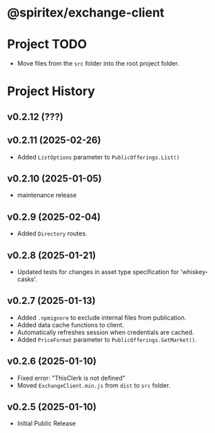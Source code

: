 # @spiritex/exchange-client


# Project TODO

- Move files from the `src` folder into the root project folder.


# Project History


v0.2.12 (???)
---------------------------------------------------------------------


v0.2.11 (2025-02-26)
---------------------------------------------------------------------

- Added `ListOptions` parameter to `PublicOfferings.List()`


v0.2.10 (2025-01-05)
---------------------------------------------------------------------

- maintenance release


v0.2.9 (2025-02-04)
---------------------------------------------------------------------

- Added `Directory` routes.


v0.2.8 (2025-01-21)
---------------------------------------------------------------------

- Updated tests for changes in asset type specification for 'whiskey-casks'.


v0.2.7 (2025-01-13)
---------------------------------------------------------------------

- Added `.npmignore` to exclude internal files from publication.
- Added data cache functions to client.
- Automatically refreshes session when credentials are cached.
- Added `PriceFormat` parameter to `PublicOfferings.GetMarket()`.


v0.2.6 (2025-01-10)
---------------------------------------------------------------------

- Fixed error: "ThisClerk is not defined"
- Moved `ExchangeClient.min.js` from `dist` to `src` folder.


v0.2.5 (2025-01-10)
---------------------------------------------------------------------

- Initial Public Release
